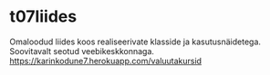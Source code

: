 # t07liides
Omaloodud liides koos realiseerivate klasside ja kasutusnäidetega. Soovitavalt seotud veebikeskkonnaga.
https://karinkodune7.herokuapp.com/valuutakursid

